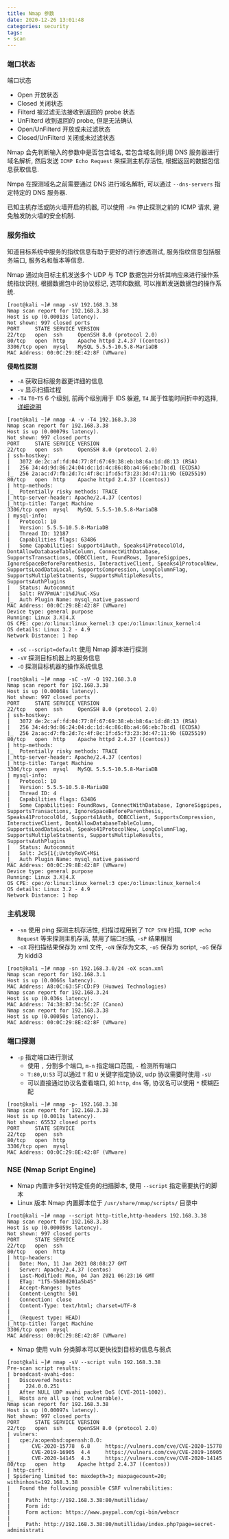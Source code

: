 ```yaml
---
title: Nmap 参数
date: 2020-12-26 13:01:48
categories: security
tags: 
- scan
---
```


### 端口状态 

端口状态

* Open    开放状态
* Closed    关闭状态
* Filterd    被过滤无法接收到返回的 probe 状态
* UnFilterd    收到返回的 probe, 但是无法确认
* Open/UnFilterd    开放或未过滤状态
* Closed/UnFilterd    关闭或未过滤状态

Nmap 会先判断输入的参数中是否包含域名, 若包含域名则利用 DNS 服务器进行域名解析, 然后发送 `ICMP Echo Request` 来探测主机存活性, 根据返回的数据包信息获取信息. 

Nmpa 在探测域名之前需要通过 DNS 进行域名解析, 可以通过 `--dns-servers` 指定特定的 DNS 服务器.

已知主机存活或防火墙开启的机器, 可以使用 `-Pn` 停止探测之前的 ICMP 请求, 避免触发防火墙的安全机制. 

<!-- more -->

### 服务指纹

知道目标系统中服务的指纹信息有助于更好的进行渗透测试, 服务指纹信息包括服务端口, 服务名和版本等信息. 

Nmap 通过向目标主机发送多个 UDP 与 TCP 数据包并分析其响应来进行操作系统指纹识别, 根据数据包中的协议标记, 选项和数据, 可以推断发送数据包的操作系统. 

```shell
[root@kali ~]# nmap -sV 192.168.3.38
Nmap scan report for 192.168.3.38
Host is up (0.00013s latency).
Not shown: 997 closed ports
PORT     STATE SERVICE VERSION
22/tcp   open  ssh     OpenSSH 8.0 (protocol 2.0)
80/tcp   open  http    Apache httpd 2.4.37 ((centos))
3306/tcp open  mysql   MySQL 5.5.5-10.5.8-MariaDB
MAC Address: 00:0C:29:8E:42:8F (VMware)
```

**侵略性探测** 

* `-A`    获取目标服务器更详细的信息
* `-v`    显示扫描过程
* `-T4`    `T0`-`T5` 6 个级别, 前两个级别用于 IDS 躲避, `T4` 属于性能时间折中的选择, [详细说明](https://wizardforcel.gitbooks.io/nmap-man-page/content/11.html)

```shell
[root@kali ~]# nmap -A -v -T4 192.168.3.38
Nmap scan report for 192.168.3.38
Host is up (0.00079s latency).
Not shown: 997 closed ports
PORT     STATE SERVICE VERSION
22/tcp   open  ssh     OpenSSH 8.0 (protocol 2.0)
| ssh-hostkey:
|   3072 de:2c:af:fd:04:77:8f:67:69:38:eb:b8:6a:1d:d8:13 (RSA)
|   256 34:4d:9d:86:24:04:dc:1d:4c:86:8b:a4:66:eb:7b:d1 (ECDSA)
|_  256 2a:ac:d7:fb:2d:7c:4f:8c:1f:d5:f3:23:3d:47:11:9b (ED25519)
80/tcp   open  http    Apache httpd 2.4.37 ((centos))
| http-methods:
|_  Potentially risky methods: TRACE
|_http-server-header: Apache/2.4.37 (centos)
|_http-title: Target Machine
3306/tcp open  mysql   MySQL 5.5.5-10.5.8-MariaDB
| mysql-info:
|   Protocol: 10
|   Version: 5.5.5-10.5.8-MariaDB
|   Thread ID: 12187
|   Capabilities flags: 63486
|   Some Capabilities: Support41Auth, Speaks41ProtocolOld, DontAllowDatabaseTableColumn, ConnectWithDatabase, SupportsTransactions, ODBCClient, FoundRows, IgnoreSigpipes, IgnoreSpaceBeforeParenthesis, InteractiveClient, Speaks41ProtocolNew, SupportsLoadDataLocal, SupportsCompression, LongColumnFlag, SupportsMultipleStatments, SupportsMultipleResults, SupportsAuthPlugins
|   Status: Autocommit
|   Salt: RV7PmUA':1%dJ%uC-XSu
|_  Auth Plugin Name: mysql_native_password
MAC Address: 00:0C:29:8E:42:8F (VMware)
Device type: general purpose
Running: Linux 3.X|4.X
OS CPE: cpe:/o:linux:linux_kernel:3 cpe:/o:linux:linux_kernel:4
OS details: Linux 3.2 - 4.9
Network Distance: 1 hop
```

* `-sC`   `--script=default` 使用 Nmap 脚本进行探测
* `-sV`    探测目标机器上的服务信息
* `-O`    探测目标机器的操作系统信息

```shell
[root@kali ~]# nmap -sC -sV -O 192.168.3.8
Nmap scan report for 192.168.3.38
Host is up (0.00068s latency).
Not shown: 997 closed ports
PORT     STATE SERVICE VERSION
22/tcp   open  ssh     OpenSSH 8.0 (protocol 2.0)
| ssh-hostkey:
|   3072 de:2c:af:fd:04:77:8f:67:69:38:eb:b8:6a:1d:d8:13 (RSA)
|   256 34:4d:9d:86:24:04:dc:1d:4c:86:8b:a4:66:eb:7b:d1 (ECDSA)
|_  256 2a:ac:d7:fb:2d:7c:4f:8c:1f:d5:f3:23:3d:47:11:9b (ED25519)
80/tcp   open  http    Apache httpd 2.4.37 ((centos))
| http-methods:
|_  Potentially risky methods: TRACE
|_http-server-header: Apache/2.4.37 (centos)
|_http-title: Target Machine
3306/tcp open  mysql   MySQL 5.5.5-10.5.8-MariaDB
| mysql-info:
|   Protocol: 10
|   Version: 5.5.5-10.5.8-MariaDB
|   Thread ID: 4
|   Capabilities flags: 63486
|   Some Capabilities: FoundRows, ConnectWithDatabase, IgnoreSigpipes, SupportsTransactions, IgnoreSpaceBeforeParenthesis, Speaks41ProtocolOld, Support41Auth, ODBCClient, SupportsCompression, InteractiveClient, DontAllowDatabaseTableColumn, SupportsLoadDataLocal, Speaks41ProtocolNew, LongColumnFlag, SupportsMultipleStatments, SupportsMultipleResults, SupportsAuthPlugins
|   Status: Autocommit
|   Salt: Jc5{1{;UvtdyRoVC+M$i
|_  Auth Plugin Name: mysql_native_password
MAC Address: 00:0C:29:8E:42:8F (VMware)
Device type: general purpose
Running: Linux 3.X|4.X
OS CPE: cpe:/o:linux:linux_kernel:3 cpe:/o:linux:linux_kernel:4
OS details: Linux 3.2 - 4.9
Network Distance: 1 hop
```

### 主机发现

* `-sn`    使用 ping 探测主机存活性, 扫描过程用到了 `TCP SYN` 扫描, `ICMP echo Request` 等来探测主机存活, 禁用了端口扫描, `-sP` 结果相同
* `-oX`    将扫描结果保存为 xml 文件, `-oN` 保存为文本, `-oS` 保存为 script, `-oG` 保存为 kiddi3

```shell
[root@kali ~]# nmap -sn 192.168.3.0/24 -oX scan.xml
Nmap scan report for 192.168.3.1
Host is up (0.0066s latency).
MAC Address: A8:0C:63:5F:CD:F9 (Huawei Technologies)
Nmap scan report for 192.168.3.24
Host is up (0.036s latency).
MAC Address: 74:38:B7:34:5C:2F (Canon)
Nmap scan report for 192.168.3.38
Host is up (0.00050s latency).
MAC Address: 00:0C:29:8E:42:8F (VMware)
```

### 端口探测

* `-p`    指定端口进行测试
  * 使用 `,` 分割多个端口, `m-n` 指定端口范围, `-` 检测所有端口
  * `T:80,U:53` 可以通过 `T` 和 `U` 关键字指定协议, udp 协议需要时使用 `-sU`
  * 可以直接通过协议名查看端口, 如 `http`, `dns` 等, 协议名可以使用 `*` 模糊匹配

```shell
[root@kali ~]# nmap -p- 192.168.3.38
Nmap scan report for 192.168.3.38
Host is up (0.0011s latency).
Not shown: 65532 closed ports
PORT     STATE SERVICE
22/tcp   open  ssh
80/tcp   open  http
3306/tcp open  mysql
MAC Address: 00:0C:29:8E:42:8F (VMware)
```

### NSE (Nmap Script Engine)

* Nmap 内置许多针对特定任务的扫描脚本, 使用 `--script` 指定需要执行的脚本
* Linux 版本 Nmap 内置脚本位于 `/usr/share/nmap/scripts/` 目录中

```shell
[root@kali ~]# nmap --script http-title,http-headers 192.168.3.38
Nmap scan report for 192.168.3.38
Host is up (0.000059s latency).
Not shown: 997 closed ports
PORT     STATE SERVICE
22/tcp   open  ssh
80/tcp   open  http
| http-headers:
|   Date: Mon, 11 Jan 2021 08:08:27 GMT
|   Server: Apache/2.4.37 (centos)
|   Last-Modified: Mon, 04 Jan 2021 06:23:16 GMT
|   ETag: "1f5-5b80d201a5b45"
|   Accept-Ranges: bytes
|   Content-Length: 501
|   Connection: close
|   Content-Type: text/html; charset=UTF-8
|
|_  (Request type: HEAD)
|_http-title: Target Machine
3306/tcp open  mysql
MAC Address: 00:0C:29:8E:42:8F (VMware)
```

* Nmap 使用 vuln 分类脚本可以更快找到目标的信息与弱点

```shell
[root@kali ~]# nmap -sV --script vuln 192.168.3.38
Pre-scan script results:
| broadcast-avahi-dos:
|   Discovered hosts:
|     224.0.0.251
|   After NULL UDP avahi packet DoS (CVE-2011-1002).
|_  Hosts are all up (not vulnerable).
Nmap scan report for 192.168.3.38
Host is up (0.00097s latency).
Not shown: 997 closed ports
PORT     STATE SERVICE VERSION
22/tcp   open  ssh     OpenSSH 8.0 (protocol 2.0)
| vulners:
|   cpe:/a:openbsd:openssh:8.0:
|       CVE-2020-15778  6.8     https://vulners.com/cve/CVE-2020-15778
|       CVE-2019-16905  4.4     https://vulners.com/cve/CVE-2019-16905
|_      CVE-2020-14145  4.3     https://vulners.com/cve/CVE-2020-14145
80/tcp   open  http    Apache httpd 2.4.37 ((centos))
| http-csrf:
| Spidering limited to: maxdepth=3; maxpagecount=20; withinhost=192.168.3.38
|   Found the following possible CSRF vulnerabilities:
|
|     Path: http://192.168.3.38:80/mutillidae/
|     Form id:
|     Form action: https://www.paypal.com/cgi-bin/webscr
|
|     Path: http://192.168.3.38:80/mutillidae/index.php?page=secret-administrati
```